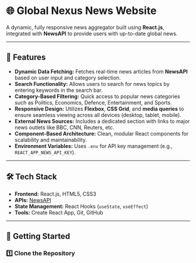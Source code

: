 # 🌐 Global Nexus News Website

A dynamic, fully responsive news aggregator built using **React.js**, integrated with **NewsAPI** to provide users with up-to-date global news.

---

## 📌 Features

- **Dynamic Data Fetching:** Fetches real-time news articles from **NewsAPI** based on user input and category selection.
- **Search Functionality:** Allows users to search for news topics by entering keywords in the search bar.
- **Category-Based Filtering:** Quick access to popular news categories such as Politics, Economics, Defence, Entertainment, and Sports.
- **Responsive Design:** Utilizes **Flexbox**, **CSS Grid**, and **media queries** to ensure seamless viewing across all devices (desktop, tablet, mobile).
- **External News Sources:** Includes a dedicated section with links to major news outlets like BBC, CNN, Reuters, etc.
- **Component-Based Architecture:** Clean, modular React components for scalability and maintainability.
- **Environment Variables:** Uses `.env` for API key management (e.g., `REACT_APP_NEWS_API_KEY`).

---

## 🛠️ Tech Stack

- **Frontend:** React.js, HTML5, CSS3
- **APIs:** [NewsAPI](https://newsapi.org/)
- **State Management:** React Hooks (`useState`, `useEffect`)
- **Tools:** Create React App, Git, GitHub

---

## 🚀 Getting Started

### 1️⃣ Clone the Repository
```bash

